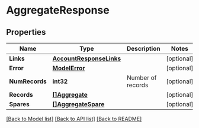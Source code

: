# AggregateResponse

## Properties

Name | Type | Description | Notes
------------ | ------------- | ------------- | -------------
**Links** | [**AccountResponseLinks**](account_response__links.md) |  | [optional] 
**Error** | [**ModelError**](error.md) |  | [optional] 
**NumRecords** | **int32** | Number of records | [optional] 
**Records** | [**[]Aggregate**](aggregate.md) |  | [optional] 
**Spares** | [**[]AggregateSpare**](aggregate_spare.md) |  | [optional] 

[[Back to Model list]](../README.md#documentation-for-models) [[Back to API list]](../README.md#documentation-for-api-endpoints) [[Back to README]](../README.md)


